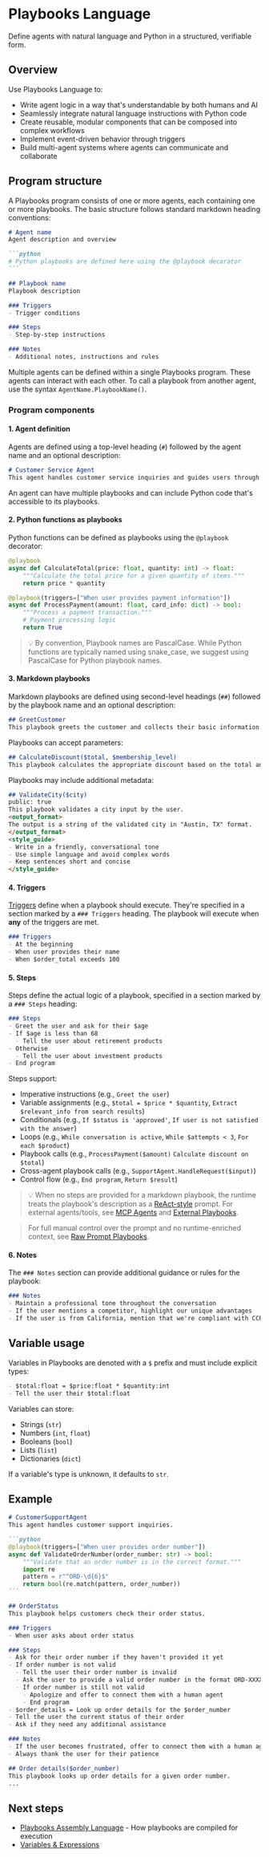 # Playbooks Language

Define agents with natural language and Python in a structured, verifiable form.

## Overview

Use Playbooks Language to:

* Write agent logic in a way that's understandable by both humans and AI
* Seamlessly integrate natural language instructions with Python code
* Create reusable, modular components that can be composed into complex workflows
* Implement event-driven behavior through triggers
* Build multi-agent systems where agents can communicate and collaborate

## Program structure

A Playbooks program consists of one or more agents, each containing one or more playbooks. The basic structure follows standard markdown heading conventions:

````markdown
# Agent name
Agent description and overview

```python
# Python playbooks are defined here using the @playbook decorator
```

## Playbook name
Playbook description

### Triggers
- Trigger conditions

### Steps
- Step-by-step instructions

### Notes
- Additional notes, instructions and rules
````

Multiple agents can be defined within a single Playbooks program. These agents can interact with each other. To call a playbook from another agent, use the syntax `AgentName.PlaybookName()`.

### Program components

#### 1. Agent definition

Agents are defined using a top-level heading (`#`) followed by the agent name and an optional description:

```markdown
# Customer Service Agent
This agent handles customer service inquiries and guides users through the support process.
```

An agent can have multiple playbooks and can include Python code that's accessible to its playbooks.

#### 2. Python functions as playbooks

Python functions can be defined as playbooks using the `@playbook` decorator:

```python
@playbook
async def CalculateTotal(price: float, quantity: int) -> float:
    """Calculate the total price for a given quantity of items."""
    return price * quantity

@playbook(triggers=["When user provides payment information"])
async def ProcessPayment(amount: float, card_info: dict) -> bool:
    """Process a payment transaction."""
    # Payment processing logic
    return True
```

> :bulb: By convention, Playbook names are PascalCase. While Python functions are typically named using snake\_case, we suggest using PascalCase for Python playbook names.

#### 3. Markdown playbooks

Markdown playbooks are defined using second-level headings (`##`) followed by the playbook name and an optional description:

```markdown
## GreetCustomer
This playbook greets the customer and collects their basic information.
```

Playbooks can accept parameters:

```markdown
## CalculateDiscount($total, $membership_level)
This playbook calculates the appropriate discount based on the total and membership level.
```

Playbooks may include additional metadata:

```markdown
## ValidateCity($city)
public: true
This playbook validates a city input by the user.
<output_format>
The output is a string of the validated city in "Austin, TX" format.
</output_format>
<style_guide>
- Write in a friendly, conversational tone
- Use simple language and avoid complex words
- Keep sentences short and concise
</style_guide>
```

#### 4. Triggers

[Triggers](../triggers/index.md) define when a playbook should execute. They're specified in a section marked by a `### Triggers` heading. The playbook will execute when **any** of the triggers are met.

```markdown
### Triggers
- At the beginning
- When user provides their name
- When $order_total exceeds 100
```

#### 5. Steps

Steps define the actual logic of a playbook, specified in a section marked by a `### Steps` heading:

```markdown
### Steps
- Greet the user and ask for their $age
- If $age is less than 68
  - Tell the user about retirement products
- Otherwise
  - Tell the user about investment products
- End program
```

Steps support:

* Imperative instructions (e.g., `Greet the user`)
* Variable assignments (e.g., `$total = $price * $quantity`, `Extract $relevant_info from search results`)
* Conditionals (e.g., `If $status is 'approved'`, `If user is not satisfied with the answer`)
* Loops (e.g., `While conversation is active`, `While $attempts < 3`, `For each $product`)
* Playbook calls (e.g., `ProcessPayment($amount)` `Calculate discount on $total`)
* Cross-agent playbook calls (e.g., `SupportAgent.HandleRequest($input)`)
* Control flow (e.g., `End program`, `Return $result`)

> :bulb: When no steps are provided for a markdown playbook, the runtime treats the playbook's description as a [ReAct-style](../playbook-types/react-playbooks.md) prompt.
> For external agents/tools, see [MCP Agents](../agents/mcp-agent.md) and [External Playbooks](../playbook-types/external-playbooks.md).

> For full manual control over the prompt and no runtime-enriched context, see [Raw Prompt Playbooks](../playbook-types/raw-prompt-playbooks.md).

#### 6. Notes

The `### Notes` section can provide additional guidance or rules for the playbook:

```markdown
### Notes
- Maintain a professional tone throughout the conversation
- If the user mentions a competitor, highlight our unique advantages
- If the user is from California, mention that we're compliant with CCPA
```

## Variable usage

Variables in Playbooks are denoted with a `$` prefix and must include explicit types:

```markdown
- $total:float = $price:float * $quantity:int
- Tell the user their $total:float
```

Variables can store:

* Strings (`str`)
* Numbers (`int`, `float`)
* Booleans (`bool`)
* Lists (`list`)
* Dictionaries (`dict`)

If a variable's type is unknown, it defaults to `str`.

## Example

````markdown
# CustomerSupportAgent
This agent handles customer support inquiries.

```python
@playbook(triggers=["When user provides order number"])
async def ValidateOrderNumber(order_number: str) -> bool:
    """Validate that an order number is in the correct format."""
    import re
    pattern = r"^ORD-\d{6}$"
    return bool(re.match(pattern, order_number))
```

## OrderStatus
This playbook helps customers check their order status.

### Triggers
- When user asks about order status

### Steps
- Ask for their order number if they haven't provided it yet
- If order number is not valid
  - Tell the user their order number is invalid
  - Ask the user to provide a valid order number in the format ORD-XXXXXX
  - If order number is still not valid
    - Apologize and offer to connect them with a human agent
    - End program
- $order_details = Look up order details for the $order_number
- Tell the user the current status of their order
- Ask if they need any additional assistance

### Notes
- If the user becomes frustrated, offer to connect them with a human agent
- Always thank the user for their patience

## Order details($order_number)
This playbook looks up order details for a given order number.
...
````

## Next steps

* [Playbooks Assembly Language](playbooks-assembly-language.md) - How playbooks are compiled for execution
* [Variables & Expressions](../guides/variables-and-expressions.md)
